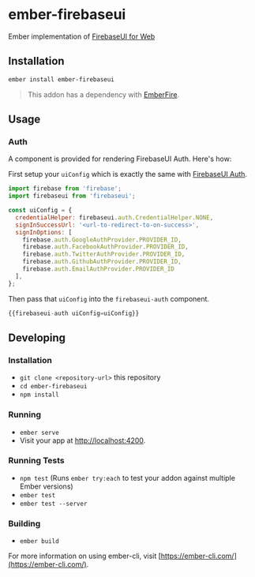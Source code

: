 # ember-firebaseui

Ember implementation of [FirebaseUI for Web](https://github.com/firebase/firebaseui-web)

## Installation

```bash
ember install ember-firebaseui
```

> This addon has a dependency with [EmberFire](https://github.com/firebase/emberfire).

## Usage

### Auth

A component is provided for rendering FirebaseUI Auth. Here's how:

First setup your `uiConfig` which is exactly the same with [FirebaseUI Auth](https://github.com/firebase/firebaseui-web#configuration).

```javascript
import firebase from 'firebase';
import firebaseui from 'firebaseui';

const uiConfig = {
  credentialHelper: firebaseui.auth.CredentialHelper.NONE,
  signInSuccessUrl: '<url-to-redirect-to-on-success>',
  signInOptions: [
    firebase.auth.GoogleAuthProvider.PROVIDER_ID,
    firebase.auth.FacebookAuthProvider.PROVIDER_ID,
    firebase.auth.TwitterAuthProvider.PROVIDER_ID,
    firebase.auth.GithubAuthProvider.PROVIDER_ID,
    firebase.auth.EmailAuthProvider.PROVIDER_ID
  ],
};
```

Then pass that `uiConfig` into the `firebaseui-auth` component.

```javascript
{{firebaseui-auth uiConfig=uiConfig}}
```
## Developing

### Installation

* `git clone <repository-url>` this repository
* `cd ember-firebaseui`
* `npm install`

### Running

* `ember serve`
* Visit your app at [http://localhost:4200](http://localhost:4200).

### Running Tests

* `npm test` (Runs `ember try:each` to test your addon against multiple Ember versions)
* `ember test`
* `ember test --server`

### Building

* `ember build`

For more information on using ember-cli, visit [https://ember-cli.com/](https://ember-cli.com/).
